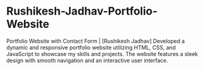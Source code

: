 # Rushikesh-Jadhav-Portfolio-Website
Portfolio Website with Contact Form | [Rushikesh Jadhav]  Developed a dynamic and responsive portfolio website utilizing HTML, CSS, and  JavaScript to showcase my skills and projects. The website features a sleek design  with smooth navigation and an interactive user interface.
